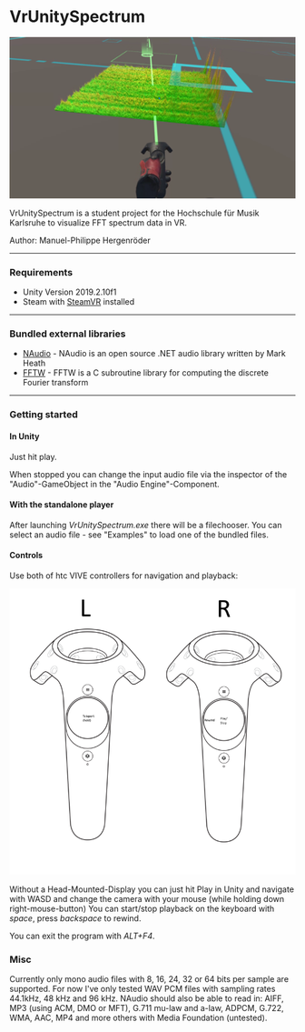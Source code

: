 # VrUnitySpectrum

![Input mapping htc VIVE controllers](images/teleport2-web.png)

VrUnitySpectrum is a student project for the Hochschule für Musik Karlsruhe to visualize FFT spectrum data in VR.

Author: Manuel-Philippe Hergenröder

---

### Requirements
  - Unity Version 2019.2.10f1
  - Steam with [SteamVR](https://store.steampowered.com/app/250820/SteamVR/) installed

---

### Bundled external libraries
 - [NAudio](https://github.com/naudio/NAudio) - NAudio is an open source .NET audio library written by Mark Heath
 - [FFTW](http://www.fftw.org/) - FFTW is a C subroutine library for computing the discrete Fourier transform

---

### Getting started

#### In Unity
Just hit play.

When stopped you can change the input audio file via the inspector of the "Audio"-GameObject in the "Audio Engine"-Component.

#### With the standalone player
After launching _VrUnitySpectrum.exe_ there will be a filechooser. You can select an audio file - see "Examples" to load one of the bundled files.

#### Controls
Use both of htc VIVE controllers for navigation and playback:

![Input mapping htc VIVE controllers](images/vive-controller-web.png)

Without a Head-Mounted-Display you can just hit Play in Unity and navigate with WASD and change the camera with your mouse (while holding down right-mouse-button)
You can start/stop playback on the keyboard with _space_, press _backspace_ to rewind.

You can exit the program with _ALT+F4_.

### Misc
Currently only mono audio files with 8, 16, 24, 32 or 64 bits per sample are supported. For now I've only tested WAV PCM files with sampling rates 44.1kHz, 48 kHz and 96 kHz. NAudio should also be able to read in: AIFF, MP3 (using ACM, DMO or MFT), G.711 mu-law and a-law, ADPCM, G.722, WMA, AAC, MP4 and more others with Media Foundation (untested).